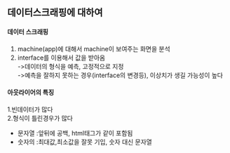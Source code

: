 ## 데이터스크래핑에 대하여

#### 데이터 스크래핑
1. machine(app)에 대해서 machine이 보여주는 화면을 분석  
2. interface를 이용해서 값을 받아옴    
   ->데이터의 형식을 예측, 고정적으로 지정     
   ->예측을 잘하지 못하는 경우(interface의 변경등), 이상치가 생길 가능성이 높다

#### 아웃라이어의 특징
1.빈데이터가 많다  
2.형식이 틀린경우가 많다
- 문자열 :앞뒤에 공백, html태그가 같이 포함됨
- 숫자의 :최대값,최소값을 잘못 기입, 숫자 대신 문자열
